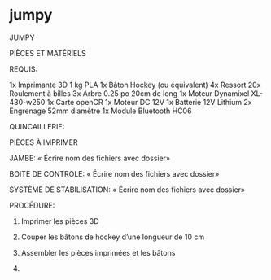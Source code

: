 # jumpy
JUMPY

PIÈCES ET MATÉRIELS

REQUIS:

1x Imprimante  3D
1 kg PLA
1x Bâton Hockey (ou équivalent)
4x Ressort 
20x Roulement à billes
3x Arbre 0.25 po 20cm de long
1x Moteur Dynamixel XL-430-w250
1x Carte openCR
1x Moteur DC 12V
1x Batterie 12V Lithium 
2x Engrenage 52mm diamètre
1x Module Bluetooth HC06

QUINCAILLERIE:



PIÈCES À IMPRIMER

JAMBE:
« Écrire nom des fichiers avec dossier»

BOITE DE CONTROLE:
« Écrire nom des fichiers avec dossier»


SYSTÈME DE STABILISATION:
« Écrire nom des fichiers avec dossier»


PROCÉDURE:

1. Imprimer les pièces 3D

2. Couper les bâtons de hockey d’une longueur de 10 cm

3. Assembler les pièces imprimées et les bâtons

4. 
